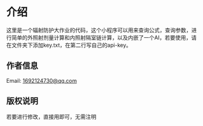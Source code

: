 # 介绍

这里是一个辐射防护大作业的代码，这个小程序可以用来查询公式，查询参数，进行简单的外照射剂量计算和内照射隔室链计算，以及内嵌了一个AI，若要使用，请在文件夹下添加key.txt，在第二行写自己的api-key。

## 作者信息

Email: 1692124730@qq.com

## 版权说明

若要进行修改，直接用即可，无需注明
